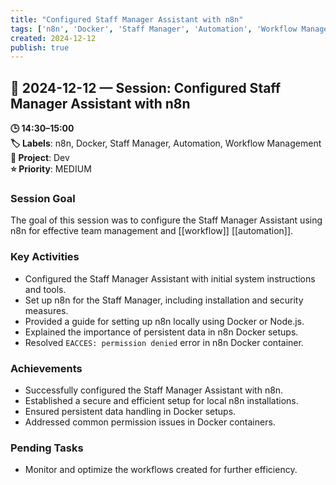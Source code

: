 ```yaml
---
title: "Configured Staff Manager Assistant with n8n"
tags: ['n8n', 'Docker', 'Staff Manager', 'Automation', 'Workflow Management']
created: 2024-12-12
publish: true
---
```


## 📅 2024-12-12 — Session: Configured Staff Manager Assistant with n8n

**🕒 14:30–15:00**  
**🏷️ Labels**: n8n, Docker, Staff Manager, Automation, Workflow Management  
**📂 Project**: Dev  
**⭐ Priority**: MEDIUM  


### Session Goal
The goal of this session was to configure the Staff Manager Assistant using n8n for effective team management and [[workflow]] [[automation]].

### Key Activities
- Configured the Staff Manager Assistant with initial system instructions and tools.
- Set up n8n for the Staff Manager, including installation and security measures.
- Provided a guide for setting up n8n locally using Docker or Node.js.
- Explained the importance of persistent data in n8n Docker setups.
- Resolved `EACCES: permission denied` error in n8n Docker container.

### Achievements
- Successfully configured the Staff Manager Assistant with n8n.
- Established a secure and efficient setup for local n8n installations.
- Ensured persistent data handling in Docker setups.
- Addressed common permission issues in Docker containers.

### Pending Tasks
- Monitor and optimize the workflows created for further efficiency.
